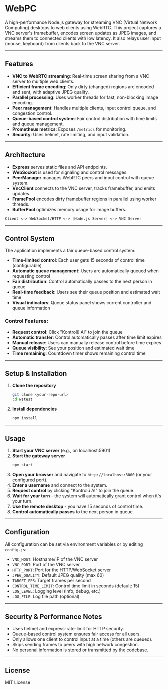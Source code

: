 # WebPC

A high-performance Node.js gateway for streaming VNC (Virtual Network Computing) desktops to web clients using WebRTC. This project captures a VNC server's framebuffer, encodes screen updates as JPEG images, and streams them to connected clients with low latency. It also relays user input (mouse, keyboard) from clients back to the VNC server.

---

## Features
- **VNC to WebRTC streaming**: Real-time screen sharing from a VNC server to multiple web clients.
- **Efficient frame encoding**: Only dirty (changed) regions are encoded and sent, with adaptive JPEG quality.
- **Parallel processing**: Uses worker threads for fast, non-blocking image encoding.
- **Peer management**: Handles multiple clients, input control queue, and congestion control.
- **Queue-based control system**: Fair control distribution with time limits and queue management.
- **Prometheus metrics**: Exposes `/metrics` for monitoring.
- **Security**: Uses helmet, rate limiting, and input validation.

---

## Architecture

- **Express** serves static files and API endpoints.
- **WebSocket** is used for signaling and control messages.
- **PeerManager** manages WebRTC peers and input control with queue system.
- **VncClient** connects to the VNC server, tracks framebuffer, and emits updates.
- **FramePool** encodes dirty framebuffer regions in parallel using worker threads.
- **BufferPool** optimizes memory usage for image buffers.

```
Client <-> WebSocket/HTTP <-> [Node.js Server] <-> VNC Server
```

---

## Control System

The application implements a fair queue-based control system:

- **Time-limited control**: Each user gets 15 seconds of control time (configurable)
- **Automatic queue management**: Users are automatically queued when requesting control
- **Fair distribution**: Control automatically passes to the next person in queue
- **Real-time feedback**: Users see their queue position and estimated wait time
- **Visual indicators**: Queue status panel shows current controller and queue information

### Control Features:
- **Request control**: Click "Kontrolü Al" to join the queue
- **Automatic transfer**: Control automatically passes after time limit expires
- **Manual release**: Users can manually release control before time expires
- **Queue visibility**: See your position and estimated wait time
- **Time remaining**: Countdown timer shows remaining control time

---

## Setup & Installation

1. **Clone the repository**
   ```sh
   git clone <your-repo-url>
   cd wstest
   ```
2. **Install dependencies**
   ```sh
   npm install
   ```

---

## Usage

1. **Start your VNC server** (e.g., on localhost:5901)
2. **Start the gateway server**
   ```sh
   npm start
   ```
3. **Open your browser** and navigate to `http://localhost:3000` (or your configured port).
4. **Enter a username** and connect to the system.
5. **Request control** by clicking "Kontrolü Al" to join the queue.
6. **Wait for your turn** - the system will automatically grant control when it's your turn.
7. **Use the remote desktop** - you have 15 seconds of control time.
8. **Control automatically passes** to the next person in queue.

---

## Configuration

All configuration can be set via environment variables or by editing `config.js`:
- `VNC_HOST`: Hostname/IP of the VNC server
- `VNC_PORT`: Port of the VNC server
- `HTTP_PORT`: Port for the HTTP/WebSocket server
- `JPEG_QUALITY`: Default JPEG quality (max 60)
- `TARGET_FPS`: Target frames per second
- `CONTROL_TIME_LIMIT`: Control time limit in seconds (default: 15)
- `LOG_LEVEL`: Logging level (info, debug, etc.)
- `LOG_FILE`: Log file path (optional)

---

## Security & Performance Notes
- Uses helmet and express-rate-limit for HTTP security.
- Queue-based control system ensures fair access for all users.
- Only allows one client to control input at a time (others are queued).
- Skips sending frames to peers with high network congestion.
- No personal information is stored or transmitted by the codebase.

---

## License
MIT License
